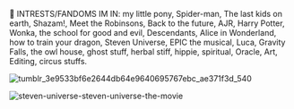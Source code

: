 
 👀 INTRESTS/FANDOMS IM IN: my little pony, Spider-man, The last kids on earth, Shazam!, Meet the Robinsons, Back to the future, AJR, Harry Potter, Wonka, the school for good and evil, Descendants, Alice in Wonderland, how to train your dragon, Steven Universe, EPIC the musical, Luca, Gravity Falls, the owl house, ghost stuff, herbal stiff, hippie, spiritual, Oracle, Art, Editing, circus stuffs.

 
![tumblr_3e9533bf6e2644db64e9640695767ebc_ae371f3d_540](https://github.com/user-attachments/assets/da9b471c-7d8e-4151-a733-77ad508586ff)

![steven-universe-steven-universe-the-movie](https://github.com/user-attachments/assets/433195d1-af8d-4f99-939b-0ddc956afbea)
